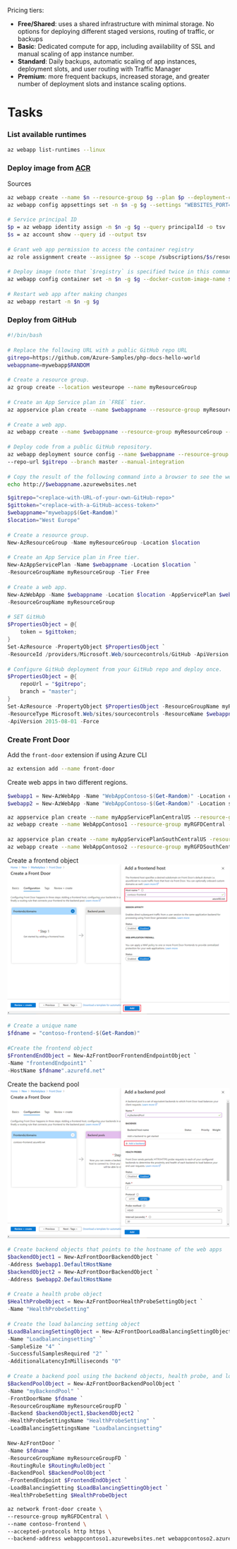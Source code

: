 

Pricing tiers:
- **Free/Shared**: uses a shared infrastructure with minimal storage. No options for deploying different staged versions, routing of traffic, or backups
- **Basic**: Dedicated compute for app, including avaiilability of SSL and manual scaling of app instance number.
- **Standard**: Daily backups, automatic scaling of app instances, deployment slots, and user routing with Traffic Manager
- **Premium**: more frequent backups, increased storage, and greater number of deployment slots and instance scaling options.




# Tasks
### List available runtimes

```sh
az webapp list-runtimes --linux
```

### Deploy image from [ACR](Azure-Container-Registry)
Sources
```sh
az webapp create --name $n --resource-group $g --plan $p --deployment-container-image-name $registry.azurecr.io/$image:latest
az webapp config appsettings set -n $n -g $g --settings "WEBSITES_PORT=8000"

# Service principal ID
$p = az webapp identity assign -n $n -g $g --query principalId -o tsv
$s = az account show --query id --output tsv

# Grant web app permission to access the container registry
az role assignment create --assignee $p --scope /subscriptions/$s/resourceGroups/$g/provides/Microsoft.ContainerRegistry/registries/$registry

# Deploy image (note that `$registry` is specified twice in this command)
az webapp config container set -n $n -g $g --docker-custom-image-name $registry.azurecr.io/$image:latest --docker-registry-server-url https://$registry.azurecr.io

# Restart web app after making changes
az webapp restart -n $n -g $g
```
### Deploy from GitHub
```sh
#!/bin/bash

# Replace the following URL with a public GitHub repo URL
gitrepo=https://github.com/Azure-Samples/php-docs-hello-world
webappname=mywebapp$RANDOM

# Create a resource group.
az group create --location westeurope --name myResourceGroup

# Create an App Service plan in `FREE` tier.
az appservice plan create --name $webappname --resource-group myResourceGroup --sku FREE

# Create a web app.
az webapp create --name $webappname --resource-group myResourceGroup --plan $webappname

# Deploy code from a public GitHub repository. 
az webapp deployment source config --name $webappname --resource-group myResourceGroup \
--repo-url $gitrepo --branch master --manual-integration

# Copy the result of the following command into a browser to see the web app.
echo http://$webappname.azurewebsites.net
```
```powershell
$gitrepo="<replace-with-URL-of-your-own-GitHub-repo>"
$gittoken="<replace-with-a-GitHub-access-token>"
$webappname="mywebapp$(Get-Random)"
$location="West Europe"

# Create a resource group.
New-AzResourceGroup -Name myResourceGroup -Location $location

# Create an App Service plan in Free tier.
New-AzAppServicePlan -Name $webappname -Location $location `
-ResourceGroupName myResourceGroup -Tier Free

# Create a web app.
New-AzWebApp -Name $webappname -Location $location -AppServicePlan $webappname `
-ResourceGroupName myResourceGroup

# SET GitHub
$PropertiesObject = @{
    token = $gittoken;
}
Set-AzResource -PropertyObject $PropertiesObject `
-ResourceId /providers/Microsoft.Web/sourcecontrols/GitHub -ApiVersion 2015-08-01 -Force

# Configure GitHub deployment from your GitHub repo and deploy once.
$PropertiesObject = @{
    repoUrl = "$gitrepo";
    branch = "master";
}
Set-AzResource -PropertyObject $PropertiesObject -ResourceGroupName myResourceGroup `
-ResourceType Microsoft.Web/sites/sourcecontrols -ResourceName $webappname/web `
-ApiVersion 2015-08-01 -Force
```


### Create Front Door

Add the `front-door` extension if using Azure CLI
```sh
az extension add --name front-door
```
Create web apps in two different regions.
```powershell
$webapp1 = New-AzWebApp -Name "WebAppContoso-$(Get-Random)" -Location centralus -ResourceGroupName myResourceGroupFD -AppServicePlan myAppServicePlanCentralUS
$webapp2 = New-AzWebApp -Name "WebAppContoso-$(Get-Random)" -Location southcentralus -ResourceGroupName myResourceGroupFD -AppServicePlan myAppServicePlanSouthCentralUS
```
```sh
az appservice plan create --name myAppServicePlanCentralUS --resource-group myRGFDCentral
az webapp create --name WebAppContoso1 --resource-group myRGFDCentral --plan myAppServicePlanCentralUS 

az appservice plan create --name myAppServicePlanSouthCentralUS -resource-groupg myRGFDSouthCentral
az webapp create --name WebAppContoso2 --resource-group myRGFDSouthCentral --plan myAppServicePlanSouthCentralUS
```
Create a frontend object
![](/img/az-front-door-frontend.png)

```powershell
# Create a unique name
$fdname = "contoso-frontend-$(Get-Random)"

#Create the frontend object
$FrontendEndObject = New-AzFrontDoorFrontendEndpointObject `
-Name "frontendEndpoint1" `
-HostName $fdname".azurefd.net"
```
Create the backend pool
![](/img/az-front-door-backend.png)
```powershell
# Create backend objects that points to the hostname of the web apps
$backendObject1 = New-AzFrontDoorBackendObject `
-Address $webapp1.DefaultHostName
$backendObject2 = New-AzFrontDoorBackendObject `
-Address $webapp2.DefaultHostName

# Create a health probe object
$HealthProbeObject = New-AzFrontDoorHealthProbeSettingObject `
-Name "HealthProbeSetting"

# Create the load balancing setting object
$LoadBalancingSettingObject = New-AzFrontDoorLoadBalancingSettingObject `
-Name "Loadbalancingsetting" `
-SampleSize "4" `
-SuccessfulSamplesRequired "2" `
-AdditionalLatencyInMilliseconds "0"

# Create a backend pool using the backend objects, health probe, and load balancing settings
$BackendPoolObject = New-AzFrontDoorBackendPoolObject `
-Name "myBackendPool" `
-FrontDoorName $fdname `
-ResourceGroupName myResourceGroupFD `
-Backend $backendObject1,$backendObject2 `
-HealthProbeSettingsName "HealthProbeSetting" `
-LoadBalancingSettingsName "Loadbalancingsetting"

New-AzFrontDoor `
-Name $fdname `
-ResourceGroupName myResourceGroupFD `
-RoutingRule $RoutingRuleObject `
-BackendPool $BackendPoolObject `
-FrontendEndpoint $FrontendEndObject `
-LoadBalancingSetting $LoadBalancingSettingObject `
-HealthProbeSetting $HealthProbeObject
```
```sh
az network front-door create \
--resource-group myRGFDCentral \
--name contoso-frontend \
--accepted-protocols http https \
--backend-address webappcontoso1.azurewebsites.net webappcontoso2.azurewebsites.net
```




